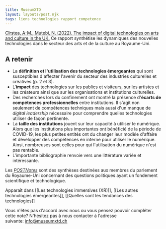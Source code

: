 ```yaml
---
title: MuseumXTD
layout: layouts/post.njk
tags: liens technologies rapport competence
---
```


[Cîrstea, A-M., Mutebi, N. (2022). The impact of digital technologies on arts and culture in the UK.](https://researchbriefings.files.parliament.uk/documents/POST-PN-0669/POST-PN-0669.pdf) 
Ce rapport synthétise les dynamiques des nouvelles technologies dans le secteur des arts et de la culture au Royaume-Uni.

## A retenir
- La **définition et l'utilisation des technologies émergeantes** qui sont susceptibles d'affecter l'avenir du secteur des industries culturelles et créatives (p. 2 et 3). 
- L'**impact** des technologies sur les publics et visiteurs, sur les artistes et les créateurs ainsi que sur les organisations et institutions culturelles.
- Des recherches lors du confinement ont montré la présence d'**écarts de compétences professionnelles** entre institutions. Il s'agit non seulement de compétences techniques mais aussi d'un manque de *digital leadership* nécessaire pour comprendre quelles technologies utiliser de façon pertinente. 
- La **taille des institutions** jouent sur leur capacité à utiliser le numérique. Alors que les institutions plus importantes ont bénéficié de la période de COVID-19, les plus petites entités ont du changer leur modèle d'affaire et développer des compétences en interne pour utiliser le numérique. Ainsi, nombreuses sont celles pour qui l'utilisation du numérique n'est pas rentable.
- L'importante bibliographie renvoie vers une littérature variée et intéressante. 

Les [*POSTNotes*](https://post.parliament.uk/research/) sont des synthèses destinées aux membres du parlement du Royaume-Uni
concernant des questions politiques ayant un fondement scientifique et technologique.


Apparaît dans [[Les technologies immersives (XR)]], [[Les autres technologies émergeantes]], [[Quelles sont les tendances des technologies]]

Vous n'êtes pas d'accord avec nous ou vous pensez pouvoir compléter cette note? N'hésitez pas à nous contacter à l'adresse suivante: [info@museumxtd.ch](mailto:info@museumxtd.ch)





